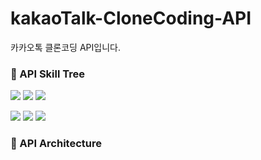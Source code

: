 # kakaoTalk-CloneCoding-API

카카오톡 클론코딩 API입니다.

### 🌱 API Skill Tree
<img src="https://img.shields.io/badge/Java12-★★★★☆-007396?style=plastic-square&logo=Java&logoColor=white"/> <img src="https://img.shields.io/badge/Spring-★★★★☆-6DB33F?style=plastic-square&logo=Spring&logoColor=white"/> <img src="https://img.shields.io/badge/Hibernate-★★★★☆-59666C?style=plastic-square&logo=Hibernate&logoColor=white"/>

<img src="https://img.shields.io/badge/Redis-★★★☆☆-red?style=plastic-square&logo=Redis&logoColor=white"/> <img src="https://img.shields.io/badge/ElasticSearch-★★★☆☆-yellow?style=plastic-square&logo=ElasticSearch&logoColor=white"/> <img src="https://img.shields.io/badge/Kafak-★★★☆☆-231F20?style=plastic-square&logo=Apache Kafka&logoColor=white"/>

### 📘 API Architecture

